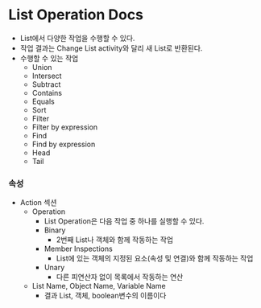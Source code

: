 # List Operation Docs



- List에서 다양한 작업을 수행할 수 있다.
- 작업 결과는 Change List activity와 달리 새 List로 반환된다.
- 수행할 수  있는 작업
  - Union
  - Intersect
  - Subtract
  - Contains
  - Equals
  - Sort
  - Filter
  - Filter by expression
  - Find
  - Find by expression
  - Head
  - Tail



### 속성

- Action 섹션
  - Operation
    - List Operation은 다음 작업 중 하나를 실행할 수 있다.
    - Binary
      - 2번째 List나 객체와 함께 작동하는 작업
    - Member Inspections
      - List에 있는 객체의 지정된 요소(속성 및 연결)와  함께 작동하는 작업
    - Unary
      - 다른 피연산자 없이 목록에서 작동하는 연산
  - List Name, Object Name, Variable Name
    - 결과 List, 객체, boolean변수의 이름이다